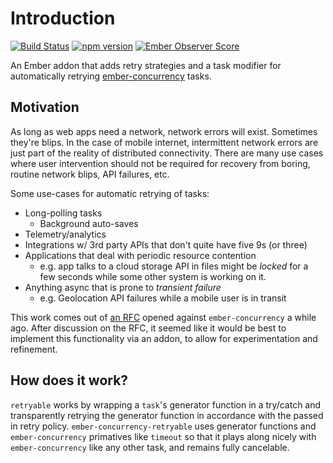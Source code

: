 # Introduction

[![Build Status](https://travis-ci.org/maxfierke/ember-concurrency-retryable.svg?branch=master)](https://travis-ci.org/maxfierke/ember-concurrency-retryable)
[![npm version](https://badge.fury.io/js/ember-concurrency-retryable.svg)](https://badge.fury.io/js/ember-concurrency-retryable)
[![Ember Observer Score](https://emberobserver.com/badges/ember-concurrency-retryable.svg)](https://emberobserver.com/addons/ember-concurrency-retryable)

An Ember addon that adds retry strategies and a task modifier for automatically
retrying [ember-concurrency](https://github.com/machty/ember-concurrency) tasks.

## Motivation

As long as web apps need a network, network errors will exist. Sometimes
they're blips. In the case of mobile internet, intermittent network errors are
just part of the reality of distributed connectivity. There are many use cases
where user intervention should not be required for recovery from boring,
routine network blips, API failures, etc.

Some use-cases for automatic retrying of tasks:

* Long-polling tasks
  * Background auto-saves
* Telemetry/analytics
* Integrations w/ 3rd party APIs that don't quite have five 9s (or three)
* Applications that deal with periodic resource contention
  * e.g. app talks to a cloud storage API in files might be *locked* for a
    few seconds while some other system is working on it.
* Anything async that is prone to *transient failure*
  * e.g. Geolocation API failures while a mobile user is in transit

This work comes out of [an RFC](https://github.com/machty/ember-concurrency/issues/183) opened against `ember-concurrency` a while ago.
After discussion on the RFC, it seemed like it would be best to implement this
functionality via an addon, to allow for experimentation and refinement.

## How does it work?

`retryable` works by wrapping a `task`'s generator function in a
try/catch and transparently retrying the generator function in accordance with
the passed in retry policy. `ember-concurrency-retryable` uses generator
functions and `ember-concurrency` primatives like `timeout` so that it plays
along nicely with `ember-concurrency` like any other task, and remains fully
cancelable.
